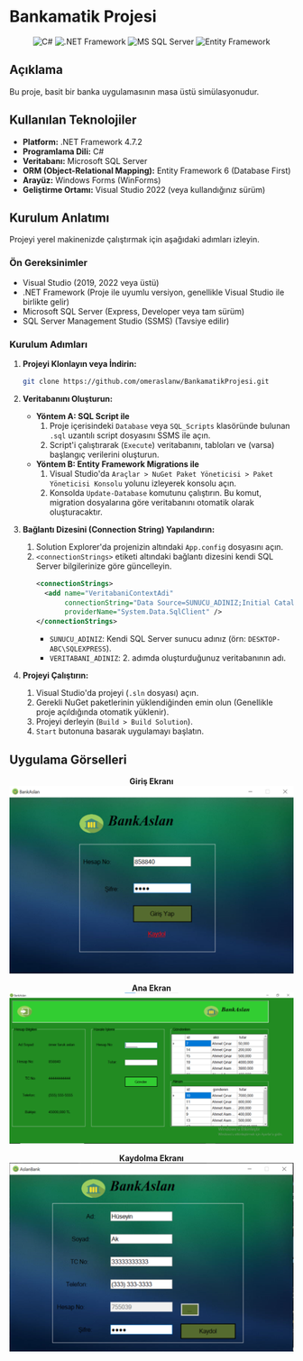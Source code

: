 # Bankamatik Projesi

<p align="center">
  <img src="https://img.shields.io/badge/C%23-239120?style=for-the-badge&logo=c-sharp&logoColor=white" alt="C#">
  <img src="https://img.shields.io/badge/.NET%20Framework-512BD4?style=for-the-badge&logo=.net&logoColor=white" alt=".NET Framework">
  <img src="https://img.shields.io/badge/MS%20SQL%20Server-CC2927?style=for-the-badge&logo=microsoft-sql-server&logoColor=white" alt="MS SQL Server">
  <img src="https://img.shields.io/badge/Entity%20Framework-4E267A?style=for-the-badge" alt="Entity Framework">
</p>

## Açıklama

Bu proje, basit bir banka uygulamasının masa üstü simülasyonudur.

## Kullanılan Teknolojiler

- **Platform:** .NET Framework 4.7.2
- **Programlama Dili:** C#
- **Veritabanı:** Microsoft SQL Server
- **ORM (Object-Relational Mapping):** Entity Framework 6 (Database First)
- **Arayüz:** Windows Forms (WinForms)
- **Geliştirme Ortamı:** Visual Studio 2022 (veya kullandığınız sürüm)

## Kurulum Anlatımı

Projeyi yerel makinenizde çalıştırmak için aşağıdaki adımları izleyin.

### Ön Gereksinimler

- Visual Studio (2019, 2022 veya üstü)
- .NET Framework (Proje ile uyumlu versiyon, genellikle Visual Studio ile birlikte gelir)
- Microsoft SQL Server (Express, Developer veya tam sürüm)
- SQL Server Management Studio (SSMS) (Tavsiye edilir)

### Kurulum Adımları

1.  **Projeyi Klonlayın veya İndirin:**
    ```sh
    git clone https://github.com/omeraslanw/BankamatikProjesi.git
    ```

2.  **Veritabanını Oluşturun:**
    * **Yöntem A: SQL Script ile**
        1. Proje içerisindeki `Database` veya `SQL_Scripts` klasöründe bulunan `.sql` uzantılı script dosyasını SSMS ile açın.
        2. Script'i çalıştırarak (`Execute`) veritabanını, tabloları ve (varsa) başlangıç verilerini oluşturun.
    * **Yöntem B: Entity Framework Migrations ile**
        1. Visual Studio'da `Araçlar > NuGet Paket Yöneticisi > Paket Yöneticisi Konsolu` yolunu izleyerek konsolu açın.
        2. Konsolda `Update-Database` komutunu çalıştırın. Bu komut, migration dosyalarına göre veritabanını otomatik olarak oluşturacaktır.

3.  **Bağlantı Dizesini (Connection String) Yapılandırın:**
    1.  Solution Explorer'da projenizin altındaki `App.config` dosyasını açın.
    2.  `<connectionStrings>` etiketi altındaki bağlantı dizesini kendi SQL Server bilgilerinize göre güncelleyin.
        ```xml
        <connectionStrings>
          <add name="VeritabaniContextAdi" 
               connectionString="Data Source=SUNUCU_ADINIZ;Initial Catalog=VERITABANI_ADINIZ;Integrated Security=True;" 
               providerName="System.Data.SqlClient" />
        </connectionStrings>
        ```
        - `SUNUCU_ADINIZ`: Kendi SQL Server sunucu adınız (örn: `DESKTOP-ABC\SQLEXPRESS`).
        - `VERITABANI_ADINIZ`: 2. adımda oluşturduğunuz veritabanının adı.

4.  **Projeyi Çalıştırın:**
    1.  Visual Studio'da projeyi (`.sln` dosyası) açın.
    2.  Gerekli NuGet paketlerinin yüklendiğinden emin olun (Genellikle proje açıldığında otomatik yüklenir).
    3.  Projeyi derleyin (`Build > Build Solution`).
    4.  `Start` butonuna basarak uygulamayı başlatın.

## Uygulama Görselleri

<p align="center">
  <b>Giriş Ekranı</b><br>
  <img src="https://github.com/omeraslanw/BankamatikProjesi/blob/master/giris.png" alt="Uygulama Giriş Ekranı" width="600"/>
</p>

<p align="center">
  <b>Ana Ekran</b><br>
  <img src="https://github.com/omeraslanw/BankamatikProjesi/blob/master/ana%20sayfa.png" alt="Uygulama Ana Ekranı" width="600"/>
</p>

<p align="center">
  <b>Kaydolma Ekranı</b><br>
  <img src="https://github.com/omeraslanw/BankamatikProjesi/blob/master/kaydol.png" alt="Uygulama Kaydolma Ekranı" width="600"/>
</p>
